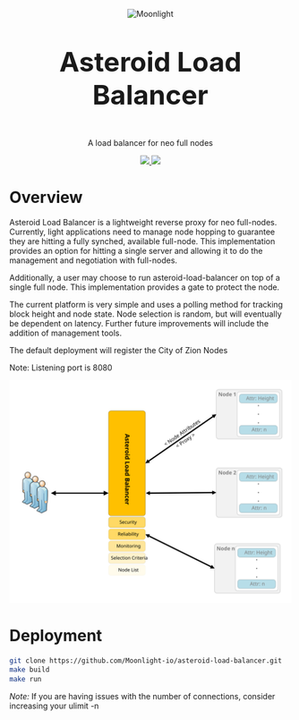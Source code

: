 <p align="center">
  <img
    src="https://assets.moonlight.io/vi/moonlight-logo-dark-800w.png"
    width="400px"
    alt="Moonlight">
</p>

<p align="center" style="font-size: 48px;">
  <strong>Asteroid Load Balancer</strong>
</p>

<p align="center">
  A load balancer for neo full nodes
</p>
<p align="center">
  <a href="https://goreportcard.com/report/github.com/Moonlight-io/asteroid-load-balancer">
    <img src="https://goreportcard.com/badge/github.com/Moonlight-io/asteroid-load-balancer">
  </a>
  <a href="https://ci.appveyor.com/project/lllwvlvwlll/asteroid-load-balancer">
    <img src="https://ci.appveyor.com/api/projects/status/32r7s2skrgm9ubva?svg=true">
  </a>
</p>

# Overview

Asteroid Load Balancer is a lightweight reverse proxy for neo full-nodes.  Currently, light applications need to manage node hopping to guarantee they are hitting a fully synched, available full-node.  This implementation provides an option for hitting a single server and allowing it to do the management and negotiation with full-nodes.

Additionally, a user may choose to run asteroid-load-balancer on top of a single full node.  This implementation provides a gate to protect the node.

The current platform is very simple and uses a polling method for tracking block height and node state.  Node selection is random, but will eventually be dependent on latency.  Further future improvements will include the addition of management tools.

The default deployment will register the City of Zion Nodes

Note: Listening port is 8080

<p align="center">
  <img
    src="fig1.svg"
    alt="Moonlight">
</p>

# Deployment
```sh
git clone https://github.com/Moonlight-io/asteroid-load-balancer.git
make build   
make run
```


*Note:* If you are having issues with the number of connections, consider increasing your ulimit -n
